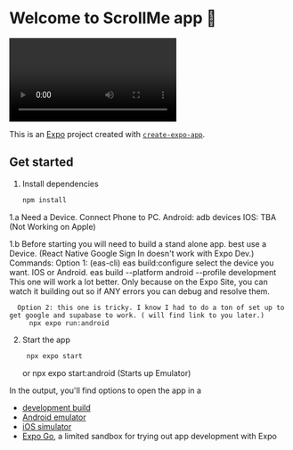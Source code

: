 # Welcome to ScrollMe app 👋

<video src="https://github.com/user-attachments/assets/b71fd892-9ece-4aa2-91df-f00865750c7e"></video>


This is an [Expo](https://expo.dev) project created with [`create-expo-app`](https://www.npmjs.com/package/create-expo-app).

## Get started

1. Install dependencies

   ```bash
   npm install
   ```

1.a Need a Device. Connect Phone to PC. 
   Android: 
      adb devices
   IOS:
      TBA (Not Working on Apple)


1.b Before starting you will need to build a stand alone app. best use a Device. (React Native Google Sign In doesn't work with Expo Dev.)
   Commands: 
      Option 1: (eas-cli) 
         eas build:configure
         select the device you want. IOS or Android. 
         eas build --platform android --profile development
      This one will work a lot better. Only because on the Expo Site, you can watch it building out so if ANY errors
      you can debug and resolve them. 
      
      Option 2: this one is tricky. I know I had to do a ton of set up to get google and supabase to work. ( will find link to you later.)
         npx expo run:android

2. Start the app

   ```bash
    npx expo start
   ```
   or npx expo start:android (Starts up Emulator)

In the output, you'll find options to open the app in a

- [development build](https://docs.expo.dev/develop/development-builds/introduction/)
- [Android emulator](https://docs.expo.dev/workflow/android-studio-emulator/)
- [iOS simulator](https://docs.expo.dev/workflow/ios-simulator/)
- [Expo Go](https://expo.dev/go), a limited sandbox for trying out app development with Expo
